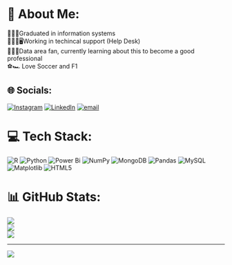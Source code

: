 # 💫 About Me:
👨🏻‍🎓Graduated in information systems <br>🧑🏻‍💼🖥️Working in techincal support (Help Desk)<br>🧑🏻‍💻Data area fan, currently learning about this to become a good professional<br>⚽🏎️ Love Soccer and F1 <br>


## 🌐 Socials:
[![Instagram](https://img.shields.io/badge/Instagram-%23E4405F.svg?logo=Instagram&logoColor=white)](https://instagram.com/matheus.mco) [![LinkedIn](https://img.shields.io/badge/LinkedIn-%230077B5.svg?logo=linkedin&logoColor=white)](https://linkedin.com/in/matheuscunhaol) [![email](https://img.shields.io/badge/Email-D14836?logo=gmail&logoColor=white)](mailto:matheus97.mco@hotmail.com) 

# 💻 Tech Stack:
![R](https://img.shields.io/badge/r-%23276DC3.svg?style=flat&logo=r&logoColor=white) ![Python](https://img.shields.io/badge/python-3670A0?style=flat&logo=python&logoColor=ffdd54) ![Power Bi](https://img.shields.io/badge/power_bi-F2C811?style=flat&logo=powerbi&logoColor=black) ![NumPy](https://img.shields.io/badge/numpy-%23013243.svg?style=flat&logo=numpy&logoColor=white) ![MongoDB](https://img.shields.io/badge/MongoDB-%234ea94b.svg?style=flat&logo=mongodb&logoColor=white)  ![Pandas](https://img.shields.io/badge/pandas-%23150458.svg?style=flat&logo=pandas&logoColor=white) ![MySQL](https://img.shields.io/badge/mysql-4479A1.svg?style=flat&logo=mysql&logoColor=white) ![Matplotlib](https://img.shields.io/badge/Matplotlib-%23ffffff.svg?style=flat&logo=Matplotlib&logoColor=black) ![HTML5](https://img.shields.io/badge/html5-%23E34F26.svg?style=flat&logo=html5&logoColor=white) 
# 📊 GitHub Stats:
![](https://github-readme-stats.vercel.app/api?username=matheus97mco&theme=shadow_blue&hide_border=true&include_all_commits=true&count_private=false)<br/>
![](https://nirzak-streak-stats.vercel.app/?user=matheus97mco&theme=shadow_blue&hide_border=true)<br/>
![](https://github-readme-stats.vercel.app/api/top-langs/?username=matheus97mco&theme=shadow_blue&hide_border=true&include_all_commits=true&count_private=false&layout=compact)

---
[![](https://visitcount.itsvg.in/api?id=matheus97mco&icon=0&color=0)](https://visitcount.itsvg.in)

<!-- Proudly created with GPRM ( https://gprm.itsvg.in ) -->
